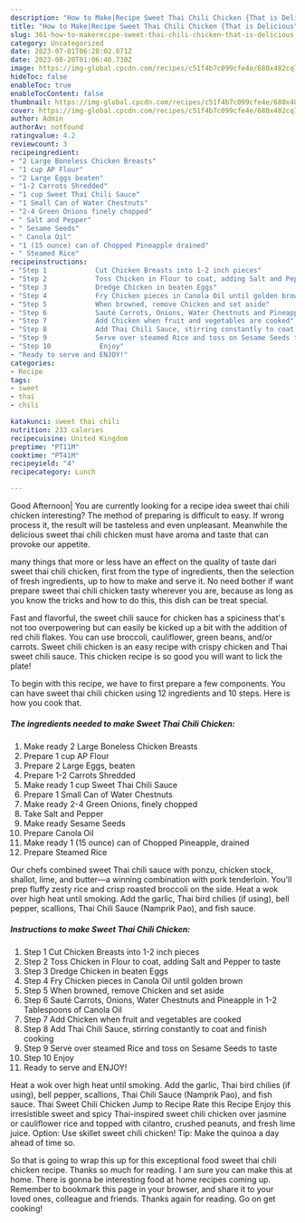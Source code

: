 ```yaml
---
description: "How to Make|Recipe Sweet Thai Chili Chicken {That is Delicious"
title: "How to Make|Recipe Sweet Thai Chili Chicken {That is Delicious"
slug: 361-how-to-makerecipe-sweet-thai-chili-chicken-that-is-delicious
category: Uncategorized
date: 2023-07-01T06:28:02.871Z
date: 2023-08-20T01:06:40.730Z
image: https://img-global.cpcdn.com/recipes/c51f4b7c099cfe4e/680x482cq70/sweet-thai-chili-chicken-recipe-main-photo.jpg
hideToc: false
enableToc: true
enableTocContent: false
thumbnail: https://img-global.cpcdn.com/recipes/c51f4b7c099cfe4e/680x482cq70/sweet-thai-chili-chicken-recipe-main-photo.jpg
cover: https://img-global.cpcdn.com/recipes/c51f4b7c099cfe4e/680x482cq70/sweet-thai-chili-chicken-recipe-main-photo.jpg
author: Admin
authorAv: notfound
ratingvalue: 4.2
reviewcount: 3
recipeingredient:
- "2 Large Boneless Chicken Breasts"
- "1 cup AP Flour"
- "2 Large Eggs beaten"
- "1-2 Carrots Shredded"
- "1 cup Sweet Thai Chili Sauce"
- "1 Small Can of Water Chestnuts"
- "2-4 Green Onions finely chopped"
- " Salt and Pepper"
- " Sesame Seeds"
- " Canola Oil"
- "1 (15 ounce) can of Chopped Pineapple drained"
- " Steamed Rice"
recipeinstructions:
- "Step 1            Cut Chicken Breasts into 1-2 inch pieces"
- "Step 2            Toss Chicken in Flour to coat, adding Salt and Pepper to taste"
- "Step 3            Dredge Chicken in beaten Eggs"
- "Step 4            Fry Chicken pieces in Canola Oil until golden brown"
- "Step 5            When browned, remove Chicken and set aside"
- "Step 6            Sauté Carrots, Onions, Water Chestnuts and Pineapple in 1-2 Tablespoons of Canola Oil"
- "Step 7            Add Chicken when fruit and vegetables are cooked"
- "Step 8            Add Thai Chili Sauce, stirring constantly to coat and finish cooking"
- "Step 9            Serve over steamed Rice and toss on Sesame Seeds to taste"
- "Step 10            Enjoy"
- "Ready to serve and ENJOY!"
categories:
- Recipe
tags:
- sweet
- thai
- chili

katakunci: sweet thai chili 
nutrition: 233 calories
recipecuisine: United Kingdom
preptime: "PT11M"
cooktime: "PT41M"
recipeyield: "4"
recipecategory: Lunch

---
```



Good Afternoon| You are currently looking for a recipe idea sweet thai chili chicken interesting? The method of preparing is difficult to easy. If wrong process it, the result will be tasteless and even unpleasant. Meanwhile the delicious sweet thai chili chicken must have aroma and taste that can provoke our appetite.






many things that more or less have an effect on the quality of taste dari sweet thai chili chicken, first from the type of ingredients, then the selection of fresh ingredients, up to how to make and serve it. No need bother if want prepare sweet thai chili chicken tasty wherever you are, because as long as you know the tricks and how to do this, this dish can be treat  special.


Fast and flavorful, the sweet chili sauce for chicken has a spiciness that&#39;s not too overpowering but can easily be kicked up a bit with the addition of red chili flakes. You can use broccoli, cauliflower, green beans, and/or carrots. Sweet chili chicken is an easy recipe with crispy chicken and Thai sweet chili sauce. This chicken recipe is so good you will want to lick the plate!


To begin with this recipe, we have to first prepare a few components. You can have sweet thai chili chicken using 12 ingredients and 10 steps. Here is how you cook that.

<!--inarticleads1-->

##### The ingredients needed to make Sweet Thai Chili Chicken:

1. Make ready 2 Large Boneless Chicken Breasts
1. Prepare 1 cup AP Flour
1. Prepare 2 Large Eggs, beaten
1. Prepare 1-2 Carrots Shredded
1. Make ready 1 cup Sweet Thai Chili Sauce
1. Prepare 1 Small Can of Water Chestnuts
1. Make ready 2-4 Green Onions, finely chopped
1. Take  Salt and Pepper
1. Make ready  Sesame Seeds
1. Prepare  Canola Oil
1. Make ready 1 (15 ounce) can of Chopped Pineapple, drained
1. Prepare  Steamed Rice


Our chefs combined sweet Thai chili sauce with ponzu, chicken stock, shallot, lime, and butter—a winning combination with pork tenderloin. You&#39;ll prep fluffy zesty rice and crisp roasted broccoli on the side. Heat a wok over high heat until smoking. Add the garlic, Thai bird chilies (if using), bell pepper, scallions, Thai Chili Sauce (Namprik Pao), and fish sauce. 

<!--inarticleads2-->

##### Instructions to make Sweet Thai Chili Chicken:

1. Step 1            Cut Chicken Breasts into 1-2 inch pieces
1. Step 2            Toss Chicken in Flour to coat, adding Salt and Pepper to taste
1. Step 3            Dredge Chicken in beaten Eggs
1. Step 4            Fry Chicken pieces in Canola Oil until golden brown
1. Step 5            When browned, remove Chicken and set aside
1. Step 6            Sauté Carrots, Onions, Water Chestnuts and Pineapple in 1-2 Tablespoons of Canola Oil
1. Step 7            Add Chicken when fruit and vegetables are cooked
1. Step 8            Add Thai Chili Sauce, stirring constantly to coat and finish cooking
1. Step 9            Serve over steamed Rice and toss on Sesame Seeds to taste
1. Step 10            Enjoy
1. Ready to serve and ENJOY!

Heat a wok over high heat until smoking. Add the garlic, Thai bird chilies (if using), bell pepper, scallions, Thai Chili Sauce (Namprik Pao), and fish sauce. Thai Sweet Chili Chicken Jump to Recipe Rate this Recipe Enjoy this irresistible sweet and spicy Thai-inspired sweet chili chicken over jasmine or cauliflower rice and topped with cilantro, crushed peanuts, and fresh lime juice. Option: Use skillet sweet chili chicken! Tip: Make the quinoa a day ahead of time so. 

So that is going to wrap this up for this exceptional food sweet thai chili chicken recipe. Thanks so much for reading. I am sure you can make this at home. There is gonna be interesting food at home recipes coming up. Remember to bookmark this page in your browser, and share it to your loved ones, colleague and friends. Thanks again for reading. Go on get cooking!

